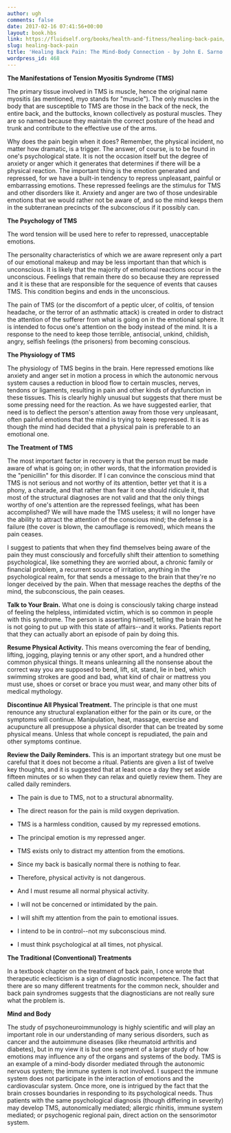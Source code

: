 ```yaml
---
author: ugh
comments: false
date: 2017-02-16 07:41:56+00:00
layout: book.hbs
link: https://fluidself.org/books/health-and-fitness/healing-back-pain/
slug: healing-back-pain
title: 'Healing Back Pain: The Mind-Body Connection - by John E. Sarno'
wordpress_id: 468
---
```


**The Manifestations of Tension Myositis Syndrome (TMS)**

The primary tissue involved in TMS is muscle, hence the original name myositis (as mentioned, myo stands for "muscle"). The only muscles in the body that are susceptible to TMS are those in the back of the neck, the entire back, and the buttocks, known collectively as postural muscles. They are so named because they maintain the correct posture of the head and trunk and contribute to the effective use of the arms.

Why does the pain begin when it does? Remember, the physical incident, no matter how dramatic, is a trigger. The answer, of course, is to be found in one's psychological state. It is not the occasion itself but the degree of anxiety or anger which it generates that determines if there will be a physical reaction. The important thing is the emotion generated and repressed, for we have a built-in tendency to repress unpleasant, painful or embarrassing emotions. These repressed feelings are the stimulus for TMS and other disorders like it. Anxiety and anger are two of those undesirable emotions that we would rather not be aware of, and so the mind keeps them in the subterranean precincts of the subconscious if it possibly can.

**The Psychology of TMS**

The word tension will be used here to refer to repressed, unacceptable emotions.

The personality characteristics of which we are aware represent only a part of our emotional makeup and may be less important than that which is unconscious. It is likely that the majority of emotional reactions occur in the unconscious. Feelings that remain there do so because they are repressed and it is these that are responsible for the sequence of events that causes TMS. This condition begins and ends in the unconscious.

The pain of TMS (or the discomfort of a peptic ulcer, of colitis, of tension headache, or the terror of an asthmatic attack) is created in order to distract the attention of the sufferer from what is going on in the emotional sphere. It is intended to focus one's attention on the body instead of the mind. It is a response to the need to keep those terrible, antisocial, unkind, childish, angry, selfish feelings (the prisoners) from becoming conscious.

**The Physiology of TMS**

The physiology of TMS begins in the brain. Here repressed emotions like anxiety and anger set in motion a process in which the autonomic nervous system causes a reduction in blood flow to certain muscles, nerves, tendons or ligaments, resulting in pain and other kinds of dysfunction in these tissues. This is clearly highly unusual but suggests that there must be some pressing need for the reaction. As we have suggested earlier, that need is to deflect the person's attention away from those very unpleasant, often painful emotions that the mind is trying to keep repressed. It is as though the mind had decided that a physical pain is preferable to an emotional one.

**The Treatment of TMS**

The most important factor in recovery is that the person must be made aware of what is going on; in other words, that the information provided is the "penicillin" for this disorder. If I can convince the conscious mind that TMS is not serious and not worthy of its attention, better yet that it is a phony, a charade, and that rather than fear it one should ridicule it, that most of the structural diagnoses are not valid and that the only things worthy of one's attention are the repressed feelings, what has been accomplished? We will have made the TMS useless; it will no longer have the ability to attract the attention of the conscious mind; the defense is a failure (the cover is blown, the camouflage is removed), which means the pain ceases.

I suggest to patients that when they find themselves being aware of the pain they must consciously and forcefully shift their attention to something psychological, like something they are worried about, a chronic family or financial problem, a recurrent source of irritation, anything in the psychological realm, for that sends a message to the brain that they're no longer deceived by the pain. When that message reaches the depths of the mind, the subconscious, the pain ceases.

**Talk to Your Brain.** What one is doing is consciously taking charge instead of feeling the helpless, intimidated victim, which is so common in people with this syndrome. The person is asserting himself, telling the brain that he is not going to put up with this state of affairs--and it works. Patients report that they can actually abort an episode of pain by doing this.

**Resume Physical Activity.** This means overcoming the fear of bending, lifting, jogging, playing tennis or any other sport, and a hundred other common physical things. It means unlearning all the nonsense about the correct way you are supposed to bend, lift, sit, stand, lie in bed, which swimming strokes are good and bad, what kind of chair or mattress you must use, shoes or corset or brace you must wear, and many other bits of medical mythology.

**Discontinue All Physical Treatment.** The principle is that one must renounce any structural explanation either for the pain or its cure, or the symptoms will continue. Manipulation, heat, massage, exercise and acupuncture all presuppose a physical disorder that can be treated by some physical means. Unless that whole concept is repudiated, the pain and other symptoms continue.

**Review the Daily Reminders.** This is an important strategy but one must be careful that it does not become a ritual. Patients are given a list of twelve key thoughts, and it is suggested that at least once a day they set aside fifteen minutes or so when they can relax and quietly review them. They are called daily reminders.

- The pain is due to TMS, not to a structural abnormality.

- The direct reason for the pain is mild oxygen deprivation.

- TMS is a harmless condition, caused by my repressed emotions.

- The principal emotion is my repressed anger.

- TMS exists only to distract my attention from the emotions.

- Since my back is basically normal there is nothing to fear.

- Therefore, physical activity is not dangerous.

- And I must resume all normal physical activity.

- I will not be concerned or intimidated by the pain.

- I will shift my attention from the pain to emotional issues.

- I intend to be in control--not my subconscious mind.

- I must think psychological at all times, not physical.

**The Traditional (Conventional) Treatments**

In a textbook chapter on the treatment of back pain, I once wrote that therapeutic eclecticism is a sign of diagnostic incompetence. The fact that there are so many different treatments for the common neck, shoulder and back pain syndromes suggests that the diagnosticians are not really sure what the problem is.

**Mind and Body**

The study of psychoneuroimmunology is highly scientific and will play an important role in our understanding of many serious disorders, such as cancer and the autoimmune diseases (like rheumatoid arthritis and diabetes), but in my view it is but one segment of a larger study of how emotions may influence any of the organs and systems of the body. TMS is an example of a mind-body disorder mediated through the autonomic nervous system; the immune system is not involved. I suspect the immune system does not participate in the interaction of emotions and the cardiovascular system. Once more, one is intrigued by the fact that the brain crosses boundaries in responding to its psychological needs. Thus patients with the same psychological diagnosis (though differing in severity) may develop TMS, autonomically mediated; allergic rhinitis, immune system mediated; or psychogenic regional pain, direct action on the sensorimotor system.
